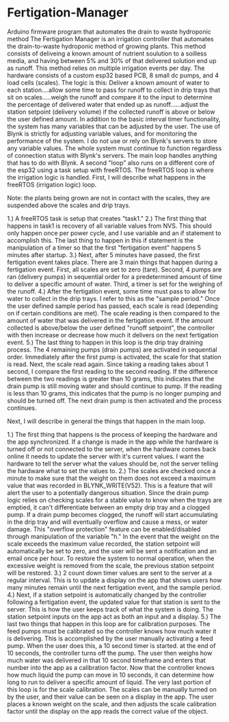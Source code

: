 # Fertigation-Manager
Arduino firmware program that automates the drain to waste hydroponic method
The Fertigation Manager is an irrigation controller that automates the drain-to-waste hydroponic method of growing plants.  This method consists of deliveing a known amount of nutrient soulution to a
soilless media, and having between 5% and 30% of that delivered solution end up as runoff. This method relies on multiple irrigation events per day. The hardware consists of a custom esp32 based PCB, 8 small
dc pumps, and 4 load cells (scales).  The logic is this:  Deliver a known amount of water to each station....allow some time to pass for runoff to collect in drip trays that sit on scales.....weigh the runoff and
compare it to the input to determine the percentage of delivered water that ended up as runoff......adjust the station setpoint (delivery volume) if the collected runoff is above or below the user defined amount.
In addition to the basic interval timer functionality, the system has many variables that can be adjusted by the user.  The use of Blynk is strictly for adjusting
variable values, and for monitoring the performance of the system.  I do not use or rely on Blynk's servers to store any variable values.  The whole system must continue to function regardless of connection
status with Blynk's servers.  The main loop handles anything that has to do with Blynk.  A second "loop" also runs on a different core of the esp32 using a task setup with freeRTOS.  The freeRTOS loop is
where the irrigation logic is handled.  First, I will describe what happens in the freeRTOS (irrigation logic) loop.

Note: the plants being grown are not in contact with the scales, they are suspended above the scales and drip trays.

1.) A freeRTOS task is setup that creates "task1."
2.) The first thing that happens in task1 is recovery of all variable values from NVS.  This should only happen once per power cycle, and I use variable and an if statement to accomplish this.
  The last thing to happen in this if statement is the manipulation of a timer so that the first "fertigation event" happens 5 minutes after startup.
3.) Next, after 5 minutes have passed, the first fertigation event takes place.  There are 3 main things that happen during a fertigation event.  First, all scales are set to zero (tare). Second, 4 pumps
  are ran (delivery pumps) in sequential order for a predetermined amount of time to deliver a specific amount of water.  Third, a timer is set for the weighing of the runoff.
4.) After the fertigation event, some time must pass to allow for water to collect in the drip trays.  I refer to this as the "sample period." Once the user defined sample period has passed, each scale
   is read (depending on if certain conditions are met).  The scale reading is then compared to the amount of water that was delivered in the fertigation event.  If the amount collected is above/below
   the user defined "runoff setpoint", the controller with then increase or decrease how much it delivers on the next fertigation event.
5.) The last thing to happen in this loop is the drip tray draining process.  The 4 remaining pumps (drain pumps) are activated in sequential order.  Immediately after the first pump is activated, the scale
   for that station is read.  Next, the scale read again.  Since taking a reading takes about 1 second, I compare the first reading to the second reading.  If the difference between the two readings is
   greater than 10 grams, this indicates that the drain pump is still moving water and should continue to pump.  If the reading is less than 10 grams, this indicates that the pump is no longer pumping
   and should be turned off.  The next drain pump is then activated and the process continues.

Next, I will describe in general the things that happen in the main loop.

1.) The first thing that happens is the process of keeping the hardware and the app synchronized.  If a change is made in the app while the hardware is turned off or not connected to the server,
    when the hardware comes back online it needs to update the server with it's current values.  I want the hardware to tell the server what the values should be, not the server telling the hardware
    what to set the values to.
2.) The scales are checked once a minute to make sure that the weight on them does not exceed a maximum value that was recorded in BLYNK_WRITE(V52).  This is a feature that will alert the user to a potentially
    dangerous situation.  Since the drain pump logic relies on checking scales for a stable value to know when the trays are emptied, it can't differentiate between an empty drip tray and a clogged pump.  If a
    drain pump becomes clogged, the runoff will start accumulating in the drip tray and will eventually overflow and cause a mess, or water damage.  This "overflow protection" feature can be enabled/disabled
    through manipulation of the variable "h."  In the event that the weight on the scale exceeds the maximum value recorded, the station setpoint will automatically be set to zero, and the user will be sent a
    notification and an email once per hour.  To restore the system to normal operation, when the excessive weight is removed from the scale, the previous station setpoint will be restored.
3.) 2 count down timer values are sent to the server at a regular interval.  This is to update a display on the app that shows users how many minutes remain until the next fertigation event, and the sample period.
4.) Next, if a station setpoint is automatically changed by the controller following a fertigation event, the updated value for that station is sent to the server.  This is how the user keeps track of what the
    system is doing.  The station setpoint inputs on the app act as both an input and a display.
5.) The last two things that happen in this loop are for calibration purposes.  The feed pumps must be calibrated so the controller knows how much water it is delivering.  This is accomplished by the user
    manually activating a feed pump.  When the user does this, a 10 second timer is started.  at the end of 10 seconds, the controller turns off the pump.  The user then weighs how much water was delivered
    in that 10 second timeframe and enters that number into the app as a calibration factor.  Now that the controller knows how much liquid the pump can move in 10 seconds, it can determine how long to run to
    deliver a specific amount of liquid.  The very last portion of this loop is for the scale calibration.  The scales can be manually turned on by the user, and their value can be seen on a display in the app.
    The user places a known weight on the scale, and then adjusts the scale calibration factor until the display on the app reads the correct value of the object.
